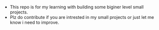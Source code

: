 - This repo is for my learning with building some biginer level small projects.
- Plz do contribute if you are intrested in my small projects or just let me know i need to improve. 

